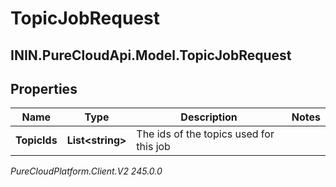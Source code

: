 # TopicJobRequest

## ININ.PureCloudApi.Model.TopicJobRequest

## Properties

|Name | Type | Description | Notes|
|------------ | ------------- | ------------- | -------------|
| **TopicIds** | **List&lt;string&gt;** | The ids of the topics used for this job | |



_PureCloudPlatform.Client.V2 245.0.0_
